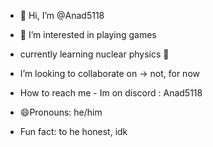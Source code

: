 - 👋 Hi, I’m @Anad5118
- 👀 I’m interested in playing games

-  currently learning nuclear physics 👀
-  I’m looking to collaborate on -> not, for now
-  How to reach me - Im on discord : Anad5118
- 😄Pronouns: he/him
-  Fun fact: to he honest, idk
<!---
Anad5118/Anad5118 is a ✨ special ✨ repository because its `README.md` (this file) appears on your GitHub profile.
You can click the Preview link to take a look at your changes.
--->

